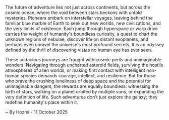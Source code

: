 
The future of adventure lies not just across continents, but across the cosmic ocean, where the void between stars beckons with untold mysteries. Pioneers embark on interstellar voyages, leaving behind the familiar blue marble of Earth to seek out new worlds, new civilizations, and the very limits of existence. Each jump through hyperspace or warp drive carries the weight of humanity's boundless curiosity, a quest to chart the unknown regions of nebulae, discover life on distant exoplanets, and perhaps even unravel the universe's most profound secrets. It is an odyssey defined by the thrill of discovering vistas no human eye has ever seen.

These audacious journeys are fraught with cosmic perils and unimaginable wonders. Navigating through uncharted asteroid fields, surviving the hostile atmospheres of alien worlds, or making first contact with intelligent non-human species demands courage, intellect, and resilience. But for those who brave the crushing loneliness of deep space and the potential for unimaginable dangers, the rewards are equally boundless: witnessing the birth of stars, walking on a planet orbited by multiple suns, or expanding the very definition of life. Such adventures don't just explore the galaxy; they redefine humanity's place within it.

~ By Hozmi - 11 October 2025
